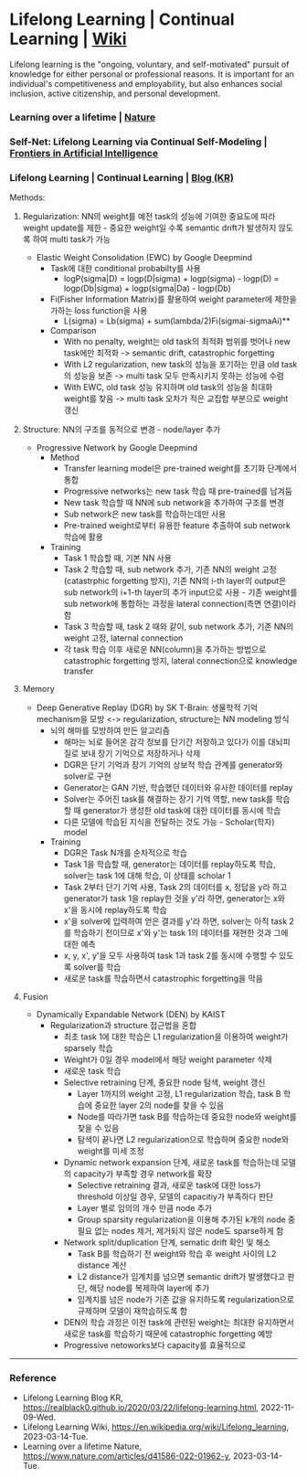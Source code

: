 # Lifelong Learning | Continual Learning | [Wiki](https://en.wikipedia.org/wiki/Lifelong_learning)

Lifelong learning is the "ongoing, voluntary, and self-motivated" pursuit of knowledge for either personal or professional reasons. It is important for an individual's competitiveness and employability, but also enhances social inclusion, active citizenship, and personal development.

### Learning over a lifetime | [Nature](https://www.nature.com/articles/d41586-022-01962-y)

### Self-Net: Lifelong Learning via Continual Self-Modeling | [Frontiers in Artificial Intelligence](https://www.frontiersin.org/articles/10.3389/frai.2020.00019/full)

### Lifelong Learning | Continual Learning | [Blog (KR)](https://realblack0.github.io/2020/03/22/lifelong-learning.html)

Methods:
1. Regularization: NN의 weight를 예전 task의 성능에 기여한 중요도에 따라 weight update를 제한 - 중요한 weight일 수록 semantic drift가 발생하지 않도록 하여 multi task가 가능
   - Elastic Weight Consolidation (EWC) by Google Deepmind
     - Task에 대한 conditional probabilty를 사용
       - logP(sigma|D) = logp(D|sigma) + logp(sigma) - logp(D) = logp(Db|sigma) + logp(sigma|Da) - logp(Db)
     - Fi(Fisher Information Matrix)를 활용하여 weight parameter에 제한을 가하는 loss function을 사용
       - L(sigma) = Lb(sigma) + sum(lambda/2)Fi(sigmai-sigmaAi)**
     - Comparison 
       - With no penalty, weight는 old task의 최적화 범위를 벗어나 new task에만 최적화 -> semantic drift, catastrophic forgetting
       - With L2 regularization, new task의 성능을 포기하는 만큼 old task의 성능을 보존 -> multi task 모두 만족시키지 못하는 성능에 수렴
       - With EWC, old task 성능 유지하며 old task의 성능을 최대화 weight를 찾음 -> multi task 오차가 적은 교집합 부분으로 weight 갱신

2. Structure: NN의 구조를 동적으로 변경 - node/layer 추가
   - Progressive Network by Google Deepmind
     - Method
       - Transfer learning model은 pre-trained weight를 초기화 단계에서 통합
       - Progressive networks는 new task 학습 때 pre-trained를 남겨둠
       - New task 학습할 때 NN에 sub network을 추가하여 구조를 변경
       - Sub network은 new task를 학습하는데만 사용
       - Pre-trained weight로부터 유용한 feature 추출하여 sub network 학습에 활용
     - Training
       - Task 1 학습할 때, 기본 NN 사용
       - Task 2 학습할 때, sub network 추가, 기존 NN의 weight 고정(catastrphic forgetting 방지), 기존 NN의 i-th layer의 output은 sub network의 i+1-th layer의 추가 input으로 사용 - 기존 weight를 sub network에 통합하는 과정을 lateral connection(측면 연결)이라 함
       - Task 3 학습할 때, task 2 때와 같이, sub network 추가, 기존 NN의 weight 고정, laternal connection
       - 각 task 학습 이후 새로운 NN(column)을 추가하는 방법으로 catastrophic forgetting 방지, lateral connection으로 knowledge transfer

3. Memory
    - Deep Generative Replay (DGR) by SK T-Brain: 생물학적 기억 mechanism을 모방 <-> regularization, structure는 NN modeling 방식
      - 뇌의 해마를 모방하여 만든 알고리즘
        - 해마는 뇌로 들어온 감각 정보를 단기간 저장하고 있다가 이를 대뇌피질로 보내 장기 기억으로 저장하거나 삭제
        - DGR은 단기 기억과 장기 기억의 상보적 학습 관계를 generator와 solver로 구현
        - Generator는 GAN 기반, 학습했던 데이터와 유사한 데이터를 replay
        - Solver는 주어진 task를 해결하는 장기 기억 역할, new task를 학습할 때 generator가 생성한 old task에 대한 데이터를 동시에 학습
        - 다른 모델에 학습된 지식을 전달하는 것도 가능 - Scholar(학자) model
      - Training
        - DGR은 Task N개를 순차적으로 학습
        - Task 1을 학습할 때, generator는 데이터를 replay하도록 학습, solver는 task 1에 대해 학습, 이 상태를 scholar 1
        - Task 2부터 단기 기억 사용, Task 2의 데이터를 x, 정답을 y라 하고 generator가 task 1을 replay한 것을 y'라 하면, generator는 x와 x'을 동시에 replay하도록 학습
        - x'을 solver에 입력하여 얻은 결과를 y'라 하면, solver는 아직 task 2를 학습하기 전이므로 x'와 y'는 task 1의 데이터를 재현한 것과 그에 대한 예측
        - x, y, x', y'을 모두 사용하여 task 1과 task 2를 동시에 수행할 수 있도록 solver를 학습
        - 새로운 task를 학습하면서 catastrophic forgetting을 막음

4. Fusion
    - Dynamically Expandable Network (DEN) by KAIST
      - Regularization과 structure 접근법을 혼합
        - 최초 task 1에 대한 학습은 L1 regularization을 이용하여 weight가 sparsely 학습
        - Weight가 0일 경우 model에서 해당 weight parameter 삭제
        - 새로운 task 학습
        - Selective retraining 단계, 중요한 node 탐색, weight 갱신
          - Layer 1까지의 weight 고정, L1 regularization 학습, task B 학습에 중요한 layer 2의 node를 찾을 수 있음
          - Node를 따라가면 task B를 학습하는데 중요한 node와 weight를 찾을 수 있음
          - 탐색이 끝나면 L2 regularization으로 학습하며 중요한 node와 weight를 미세 조정
        - Dynamic network expansion 단계, 새로운 task를 학습하는데 모델의 capacity가 부족할 경우 network를 확장
          - Selective retraining 결과, 새로운 task에 대한 loss가 threshold 이상일 경우, 모델의 capacitiy가 부족하다 판단
          - Layer 별로 임의의 개수 만큼 node 추가
          - Group sparsity regularization을 이용해 추가된 k개의 node 중 필요 없는 nodes 제거, 제거되지 않은 node도 sparse하게 함
        - Network split/duplication 단계, sematic drift 확인 및 해소
          - Task B를 학습하기 전 weight와 학습 후 weight 사이의 L2 distance 계산
          - L2 distance가 임계치를 넘으면 semantic drift가 발생했다고 판단, 해당 node를 복제하여 layer에 추가
          - 임계치를 넘은 node가 기존 값을 유지하도록 regularization으로 규제하며 모델이 재학습하도록 함
        - DEN의 학습 과정은 이전 task에 관련된 weight는 최대한 유지하면서 새로운 task를 학습하기 때문에 catastrophic forgetting 예방
        - Progressive netoworks보다 capacity를 효율적으로

---

### Reference
- Lifelong Learning Blog KR, https://realblack0.github.io/2020/03/22/lifelong-learning.html, 2022-11-09-Wed.
- Lifelong Learning Wiki, https://en.wikipedia.org/wiki/Lifelong_learning, 2023-03-14-Tue.
- Learning over a lifetime Nature, https://www.nature.com/articles/d41586-022-01962-y, 2023-03-14-Tue.
